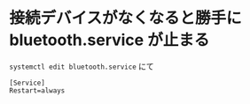 # 接続デバイスがなくなると勝手に bluetooth.service が止まる

``systemctl edit bluetooth.service`` にて

```
[Service]
Restart=always
```


<!-- vim: set tw=90 filetype=markdown : -->

